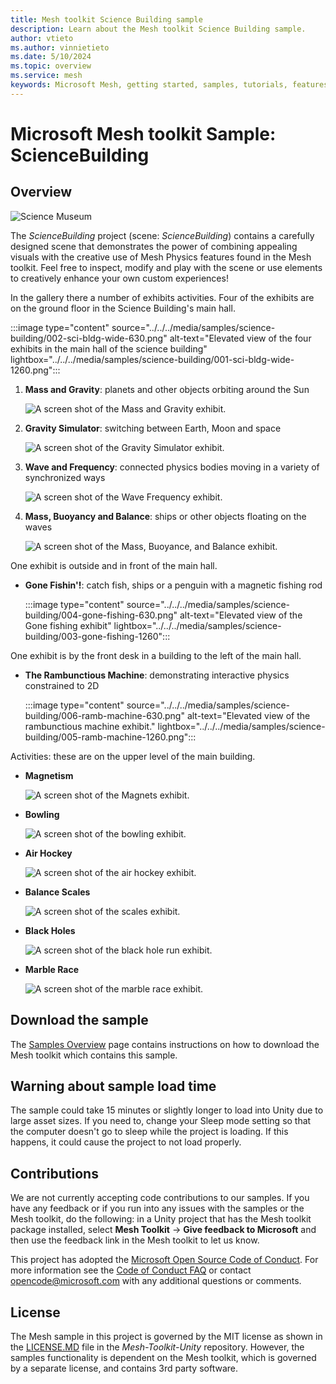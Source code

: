 ```yaml
---
title: Mesh toolkit Science Building sample
description: Learn about the Mesh toolkit Science Building sample.
author: vtieto
ms.author: vinnietieto
ms.date: 5/10/2024
ms.topic: overview
ms.service: mesh
keywords: Microsoft Mesh, getting started, samples, tutorials, features, physics, science, sciencebuilding
---
```


# Microsoft Mesh toolkit Sample: ScienceBuilding

## Overview

![Science Museum](../../../media/samples/002-science-building.png)

The *ScienceBuilding* project (scene: *ScienceBuilding*) contains a carefully designed scene that demonstrates the power of combining appealing visuals with the creative use of Mesh Physics features found in the Mesh toolkit. Feel free to inspect, modify and play with the scene or use elements to creatively enhance your own custom experiences!

In the gallery there a number of exhibits activities. Four of the exhibits are on the ground floor in the Science Building's main hall.

:::image type="content" source="../../../media/samples/science-building/002-sci-bldg-wide-630.png" alt-text="Elevated view of the four exhibits in the main hall of the science building" lightbox="../../../media/samples/science-building/001-sci-bldg-wide-1260.png":::

1. **Mass and Gravity**: planets and other objects orbiting around the Sun

    ![A screen shot of the Mass and Gravity exhibit.](../../../media/samples/science-building/011-mass-gravity.png)

2. **Gravity Simulator**: switching between Earth, Moon and space

    ![A screen shot of the Gravity Simulator exhibit.](../../../media/samples/science-building/012-gravity-simulator.png)

3. **Wave and Frequency**: connected physics bodies moving in a variety of synchronized ways

    ![A screen shot of the Wave Frequency exhibit.](../../../media/samples/science-building/009-wave-and-freq.png)

4. **Mass, Buoyancy and Balance**: ships or other objects floating on the waves

    ![A screen shot of the Mass, Buoyance, and Balance exhibit.](../../../media/samples/science-building/010-mass-buoyancy-balance.png)

One exhibit is outside and in front of the main hall.

* **Gone Fishin'!**: catch fish, ships or a penguin with a magnetic fishing rod

    :::image type="content" source="../../../media/samples/science-building/004-gone-fishing-630.png" alt-text="Elevated view of the Gone fishing exhibit" lightbox="../../../media/samples/science-building/003-gone-fishing-1260":::

One exhibit is by the front desk in a building to the left of the main hall.

* **The Rambunctious Machine**: demonstrating interactive physics constrained to 2D

    :::image type="content" source="../../../media/samples/science-building/006-ramb-machine-630.png" alt-text="Elevated view of the rambunctious machine exhibit." lightbox="../../../media/samples/science-building/005-ramb-machine-1260.png":::

Activities: these are on the upper level of the main building.

* **Magnetism**

    ![A screen shot of the Magnets exhibit.](../../../media/samples/science-building/013-magnets.png)

* **Bowling**

    ![A screen shot of the bowling exhibit.](../../../media/samples/science-building/014-bowling.png)

* **Air Hockey**

    ![A screen shot of the air hockey exhibit.](../../../media/samples/science-building/017-air-hockey.png)

* **Balance Scales**

    ![A screen shot of the scales exhibit.](../../../media/samples/science-building/015-scales.png)

* **Black Holes**

    ![A screen shot of the black hole run exhibit.](../../../media/samples/science-building/108-black-hole-run.png)

* **Marble Race**

    ![A screen shot of the marble race exhibit.](../../../media/samples/science-building/016-marble-race.png)

## Download the sample

The [Samples Overview](samples-overview.md) page contains instructions on how to download the Mesh toolkit which contains this sample.

## Warning about sample load time

The sample could take 15 minutes or slightly longer to load into Unity due to large asset sizes. If you need to, change your Sleep mode setting so that the computer doesn't go to sleep while the project is loading. If this happens, it could cause the project to not load properly.

## Contributions

We are not currently accepting code contributions to our samples.  If you have any feedback or if you run into any issues with the samples or the Mesh toolkit, do the following: in a Unity project that has the Mesh toolkit package installed, select **Mesh Toolkit** -> **Give feedback to Microsoft** and then use the feedback link in the Mesh toolkit to let us know.

This project has adopted the [Microsoft Open Source Code of Conduct](https://opensource.microsoft.com/codeofconduct/).
For more information see the [Code of Conduct FAQ](https://opensource.microsoft.com/codeofconduct/faq/) or
contact [opencode@microsoft.com](mailto:opencode@microsoft.com) with any additional questions or comments.

## License

The Mesh sample in this project is governed by the MIT license as shown in the [LICENSE.MD](https://github.com/microsoft/Mesh-Toolkit-Unity/blob/main/LICENSE) file in the *Mesh-Toolkit-Unity* repository. However, the samples functionality is dependent on the Mesh toolkit, which is governed by a separate license, and contains 3rd party software. 


